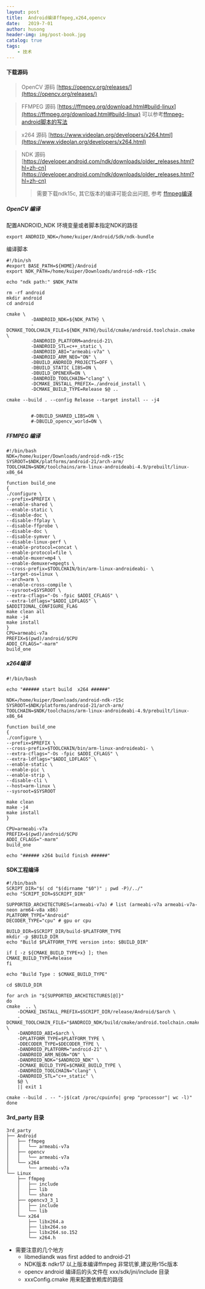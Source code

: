 ```yaml
---
layout: post
title:  Android编译ffmpeg,x264,opencv
date:   2019-7-01
author: husong
header-img: img/post-book.jpg
catalog: true
tags:
    - 技术
---
```


#### 下载源码
> OpenCV 源码 
[https://opencv.org/releases/](https://opencv.org/releases/)

> FFMPEG 源码
[https://ffmpeg.org/download.html#build-linux](https://ffmpeg.org/download.html#build-linux)
可以参考[ffmpeg-android脚本的写法](https://github.com/WritingMinds/ffmpeg-android)

> x264 源码
[https://www.videolan.org/developers/x264.html](https://www.videolan.org/developers/x264.html)

> NDK 源码
[https://developer.android.com/ndk/downloads/older_releases.html?hl=zh-cn](https://developer.android.com/ndk/downloads/older_releases.html?hl=zh-cn)
> > 需要下载ndk15c, 其它版本的编译可能会出问题, 参考 [ffmpeg编译](https://medium.com/@ilja.kosynkin/building-ffmpeg-4-0-for-android-with-clang-642e4911c31e)

##### OpenCV 编译
配置ANDROID_NDK 环境变量或者脚本指定NDK的路径
```
export ANDROID_NDK=/home/kuiper/Android/Sdk/ndk-bundle
```

编译脚本
```
#!/bin/sh
#export BASE_PATH=${HOME}/Android
export NDK_PATH=/home/kuiper/Downloads/android-ndk-r15c

echo "ndk path:" $NDK_PATH

rm -rf android
mkdir android
cd android

cmake \
         -DANDROID_NDK=${NDK_PATH} \
         -DCMAKE_TOOLCHAIN_FILE=${NDK_PATH}/build/cmake/android.toolchain.cmake \
         -DANDROID_PLATFORM=android-21\
         -DANDROID_STL=c++_static \
         -DANDROID_ABI="armeabi-v7a" \
         -DANDROID_ARM_NEO="ON" \
         -DBUILD_ANDROID_PROJECTS=OFF \
         -DBUILD_STATIC_LIBS=ON \
         -DBUILD_OPENEXR=ON \
         -DANDROID_TOOLCHAIN="clang" \
         -DCMAKE_INSTALL_PREFIX=./android_install \
         -DCMAKE_BUILD_TYPE=Release $@ ..

cmake --build . --config Release --target install -- -j4


         #-DBUILD_SHARED_LIBS=ON \
         #-DBUILD_opencv_world=ON \

```


##### FFMPEG 编译

```
#!/bin/bash
NDK=/home/kuiper/Downloads/android-ndk-r15c
SYSROOT=$NDK/platforms/android-21/arch-arm/
TOOLCHAIN=$NDK/toolchains/arm-linux-androideabi-4.9/prebuilt/linux-x86_64

function build_one
{
./configure \
--prefix=$PREFIX \
--enable-shared \
--enable-static \
--disable-doc \
--disable-ffplay \
--disable-ffprobe \
--disable-doc \
--disable-symver \
--disable-linux-perf \
--enable-protocol=concat \
--enable-protocol=file \
--enable-muxer=mp4 \
--enable-demuxer=mpegts \
--cross-prefix=$TOOLCHAIN/bin/arm-linux-androideabi- \
--target-os=linux \
--arch=arm \
--enable-cross-compile \
--sysroot=$SYSROOT \
--extra-cflags="-Os -fpic $ADDI_CFLAGS" \
--extra-ldflags="$ADDI_LDFLAGS" \
$ADDITIONAL_CONFIGURE_FLAG
make clean all
make -j4
make install
}
CPU=armeabi-v7a
PREFIX=$(pwd)/android/$CPU
ADDI_CFLAGS="-marm"
build_one

```



##### x264编译
```
#!/bin/bash

echo "###### start build  x264 ######"

NDK=/home/kuiper/Downloads/android-ndk-r15c
SYSROOT=$NDK/platforms/android-21/arch-arm/
TOOLCHAIN=$NDK/toolchains/arm-linux-androideabi-4.9/prebuilt/linux-x86_64

function build_one
{
./configure \
--prefix=$PREFIX \
--cross-prefix=$TOOLCHAIN/bin/arm-linux-androideabi- \
--extra-cflags="-Os -fpic $ADDI_CFLAGS" \
--extra-ldflags="$ADDI_LDFLAGS" \
--enable-static \
--enable-pic \
--enable-strip \
--disable-cli \
--host=arm-linux \
--sysroot=$SYSROOT

make clean
make -j4
make install
}

CPU=armeabi-v7a
PREFIX=$(pwd)/android/$CPU
ADDI_CFLAGS="-marm"
build_one

echo "###### x264 build finish ######"

```


#### SDK工程编译
```
#!/bin/bash
SCRIPT_DIR="$( cd "$(dirname "$0")" ; pwd -P)/../"
echo "SCRIPT_DIR=$SCRIPT_DIR"

SUPPORTED_ARCHITECTURES=(armeabi-v7a) # list (armeabi-v7a armeabi-v7a-neon arm64-v8a x86)
PLATFORM_TYPE="Android"
DECODER_TYPE="cpu" # gpu or cpu

BUILD_DIR=$SCRIPT_DIR/build-$PLATFORM_TYPE
mkdir -p $BUILD_DIR
echo "Build $PLATFORM_TYPE version into: $BUILD_DIR"

if [ -z ${CMAKE_BUILD_TYPE+x} ]; then
CMAKE_BUILD_TYPE=Release
fi

echo "Build Type : $CMAKE_BUILD_TYPE"

cd $BUILD_DIR

for arch in "${SUPPORTED_ARCHITECTURES[@]}"
do
cmake  .. \
    -DCMAKE_INSTALL_PREFIX=$SCRIPT_DIR/release/Android/$arch \
	-DCMAKE_TOOLCHAIN_FILE="$ANDROID_NDK/build/cmake/android.toolchain.cmake" \
	-DANDROID_ABI=$arch \
    -DPLATFORM_TYPE=$PLATFORM_TYPE \
    -DDECODER_TYPE=$DECODER_TYPE \
	-DANDROID_PLATFORM="android-21" \
	-DANDROID_ARM_NEON="ON" \
	-DANDROID_NDK="$ANDROID_NDK" \
	-DCMAKE_BUILD_TYPE=$CMAKE_BUILD_TYPE \
	-DANDROID_TOOLCHAIN="clang" \
	-DANDROID_STL="c++_static" \
    $@ \
    || exit 1

cmake --build . -- "-j$(cat /proc/cpuinfo| grep "processor"| wc -l)"
done

```

#### 3rd_party 目录
```
3rd_party
├── Android
│   ├── ffmpeg
│   │   └── armeabi-v7a
│   ├── opencv
│   │   └── armeabi-v7a
│   └── x264
│       └── armeabi-v7a
└── Linux
    ├── ffmpeg
    │   ├── include
    │   ├── lib
    │   └── share
    ├── opencv3_3_1
    │   ├── include
    │   └── lib
    └── x264
        ├── libx264.a
        ├── libx264.so
        ├── libx264.so.152
        └── x264.h
```

+  需要注意的几个地方
    + libmediandk was first added to android-21  
    + NDK版本 ndkr17 以上版本编译ffmpeg 非常坑爹,建议用r15c版本
    + opencv android 编译后的头文件在  xxx/sdk/jni/include 目录
    + xxxConfig.cmake 用来配置依赖库的路径
